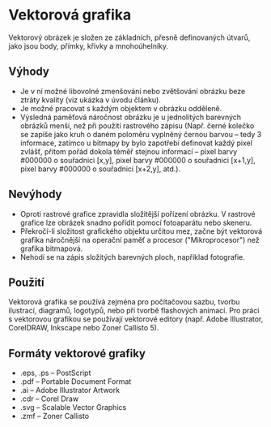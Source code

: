 # Vektorová grafika

Vektorový obrázek je složen ze základních, přesně definovaných útvarů, jako jsou body, přímky, křivky a mnohoúhelníky. 

## Výhody

- Je v ní možné libovolné zmenšování nebo zvětšování obrázku beze ztráty kvality (viz ukázka v úvodu článku).
- Je možné pracovat s každým objektem v obrázku odděleně.
- Výsledná paměťová náročnost obrázku je u jednolitých barevných obrázků menší, než při použití rastrového zápisu (Např. černé kolečko se zapíše jako kruh o daném poloměru vyplněný černou barvou – tedy 3 informace, zatímco u bitmapy by bylo zapotřebí definovat každý pixel zvlášť, přitom pořád dokola téměř stejnou informací – pixel barvy #000000 o souřadnici [x,y], pixel barvy #000000 o souřadnici [x+1,y], pixel barvy #000000 o souřadnici [x+2,y], atd.).

## Nevýhody

- Oproti rastrové grafice zpravidla složitější pořízení obrázku. V rastrové grafice lze obrázek snadno pořídit pomocí fotoaparátu nebo skeneru.
- Překročí-li složitost grafického objektu určitou mez, začne být vektorová grafika náročnější na operační paměť a procesor ("Mikroprocesor") než grafika bitmapová.
- Nehodí se na zápis složitých barevných ploch, například fotografie.

## Použití

Vektorová grafika se používá zejména pro počítačovou sazbu, tvorbu ilustrací, diagramů, logotypů, nebo při tvorbě flashových animací. Pro práci s vektorovou grafikou se používají vektorové editory (např. Adobe Illustrator, CorelDRAW, Inkscape nebo Zoner Callisto 5). 

## Formáty vektorové grafiky

- .eps, .ps – PostScript
- .pdf – Portable Document Format
- .ai – Adobe Illustrator Artwork
- .cdr – Corel Draw
- .svg – Scalable Vector Graphics
- .zmf – Zoner Callisto
